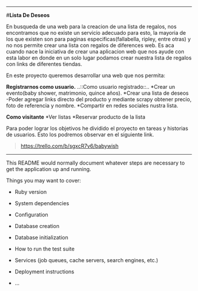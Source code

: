 
__________________________________________________________________________


#**Lista De Deseos**

En busqueda de una web para la creacion de una lista de regalos, nos encontramos que no existe un servicio adecuado para esto, la mayoria de los que existen son para paginas especificas(fallabella, ripley, entre otras) y no nos permite crear una lista con regalos de diferences web. Es aca cuando nace la iniciativa de crear una aplicacion web que nos ayude con esta labor en donde en un solo lugar podamos crear nuestra lista de regalos con links de diferentes tiendas. 

En este proyecto queremos desarrollar una web que nos permita:

**Registrarnos como usuario.**
..::Como usuario registrado::..
  *Crear un evento(baby shower, matrimonio, quince años).
  *Crear una lista de deseos
    -Poder agregar links directo del producto y mediante scrapy obtener precio, foto de referencia y nombre.
  *Compartir en redes sociales nustra lista.

**Como visitante**
  *Ver listas
  *Reservar producto de la lista

Para poder lograr los objetivos he dividido el proyecto en tareas y historias de usuarios. Esto los podremos observar en el siguiente link.

>https://trello.com/b/sgxcR7v6/babywish



__________________________________________________________________________

This README would normally document whatever steps are necessary to get the
application up and running.

Things you may want to cover:

* Ruby version

* System dependencies

* Configuration

* Database creation

* Database initialization

* How to run the test suite

* Services (job queues, cache servers, search engines, etc.)

* Deployment instructions

* ...
